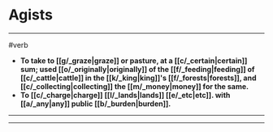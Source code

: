 # Agists
---
#verb
- **To take to [[g/_graze|graze]] or pasture, at a [[c/_certain|certain]] sum; used [[o/_originally|originally]] of the [[f/_feeding|feeding]] of [[c/_cattle|cattle]] in the [[k/_king|king]]'s [[f/_forests|forests]], and [[c/_collecting|collecting]] the [[m/_money|money]] for the same.**
- **To [[c/_charge|charge]] [[l/_lands|lands]] [[e/_etc|etc]]. with [[a/_any|any]] public [[b/_burden|burden]].**
---
---
